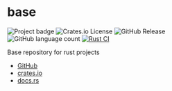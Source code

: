 # base

<!-- TODO: replace 'base' with crate name and remove comments -->
![Project badge](https://img.shields.io/badge/language-Rust-blue.svg)
![Crates.io License](https://img.shields.io/crates/l/base)
![GitHub Release](https://img.shields.io/github/v/release/PlexSheep/base)
![GitHub language count](https://img.shields.io/github/languages/count/PlexSheep/base)
[![Rust CI](https://github.com/PlexSheep/base/actions/workflows/cargo.yaml/badge.svg)](https://github.com/PlexSheep/hedu/actions/workflows/cargo.yaml)


Base repository for rust projects

* [GitHub](https://github.com/PlexSheep/base)
* [crates.io](https://crates.io/crates/base)
* [docs.rs](https://docs.rs/crate/base/)
